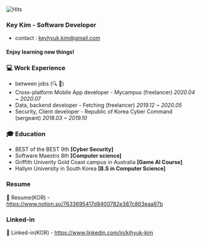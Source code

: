 ![Hits](https://hits.seeyoufarm.com/api/count/incr/badge.svg?url=https://github.com/KimKiHyuk)
### Key Kim - Software Developer
* contact : keyhyuk.kim@gmail.com
#### Enjoy learning new things!

### 💻 Work Experience
* between jobs (🔍 💼)
* Cross-platform Mobile App developer - Mycampus (freelancer)  *2020.04 ~ 2020.07*
* Data, backend developer - Fetching (freelancer)  *2019.12 ~ 2020.05*
* Security, Client developer - Republic of Korea Cyber Command (sergeant) *2018.03 ~ 2019.10*

### 🎓 Education
* BEST of the BEST 9th **[Cyber Security]**
* Software Maestro 8th  **[Computer science]**
* Griffith Univerity Gold Coast campus in Australia **[Game AI Course]**
* Hallym University in South Korea **[B.S in Computer Science]**


### Resume
📃 Resume(KOR) - https://www.notion.so/7633695417d8400782e387c863eaa97b

### Linked-in
👔 Linked-in(KOR) - https://www.linkedin.com/in/kihyuk-kim
